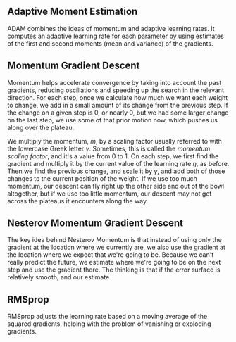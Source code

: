 ## Adaptive Moment Estimation

ADAM combines the ideas of momentum and adaptive learning rates. It computes an adaptive learning rate for each parameter by using estimates of the first and second moments (mean and variance) of the gradients.

## Momentum Gradient Descent

Momentum helps accelerate convergence by taking into account the past gradients, reducing oscillations and speeding up the search in the relevant direction. For each step, once we calculate how much we want each weight to change, we add in a small amount of its change from the previous step. If the change on a given step is 0, or nearly 0, but we had some larger change on the last step, we use some of that prior motion now, which pushes us along over the plateau.

We multiply the momentum, $m$, by a scaling factor usually referred to with the lowercase Greek letter $\gamma$. Sometimes, this is called the *momentum scaling factor*, and it's a value from 0 to 1. On each step, we first find the gradient and multiply it by the current value of the learning rate $\eta$, as before. Then we find the previous change, and scale it by $\gamma$, and add both of those changes to the current position of the weight. If we use too much momentum, our descent can fly right up the other side and out of the bowl altogether, but if we use too little momentum, our descent may not get across the plateaus it encounters along the way.

## Nesterov Momentum Gradient Descent

The key idea behind Nesterov Momentum is that instead of using only the gradient at the location where we currently are, we also use the gradient at the location where we expect that we're going to be. Because we can't really predict the future, we estimate where we're going to be on the next step and use the gradient there. The thinking is that if the error surface is relatively smooth, and our estimate

## RMSprop

RMSprop adjusts the learning rate based on a moving average of the squared gradients, helping with the problem of vanishing or exploding gradients.